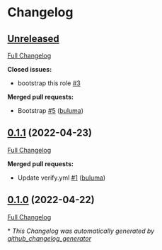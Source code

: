 # Changelog

## [Unreleased](https://github.com/buluma/ansible-role-confluence/tree/HEAD)

[Full Changelog](https://github.com/buluma/ansible-role-confluence/compare/0.1.1...HEAD)

**Closed issues:**

- bootstrap this role [\#3](https://github.com/buluma/ansible-role-confluence/issues/3)

**Merged pull requests:**

- Bootstrap [\#5](https://github.com/buluma/ansible-role-confluence/pull/5) ([buluma](https://github.com/buluma))

## [0.1.1](https://github.com/buluma/ansible-role-confluence/tree/0.1.1) (2022-04-23)

[Full Changelog](https://github.com/buluma/ansible-role-confluence/compare/0.1.0...0.1.1)

**Merged pull requests:**

- Update verify.yml [\#1](https://github.com/buluma/ansible-role-confluence/pull/1) ([buluma](https://github.com/buluma))

## [0.1.0](https://github.com/buluma/ansible-role-confluence/tree/0.1.0) (2022-04-22)

[Full Changelog](https://github.com/buluma/ansible-role-confluence/compare/0a98a027423d8226cfd181d005bb84dba72bb333...0.1.0)



\* *This Changelog was automatically generated by [github_changelog_generator](https://github.com/github-changelog-generator/github-changelog-generator)*
